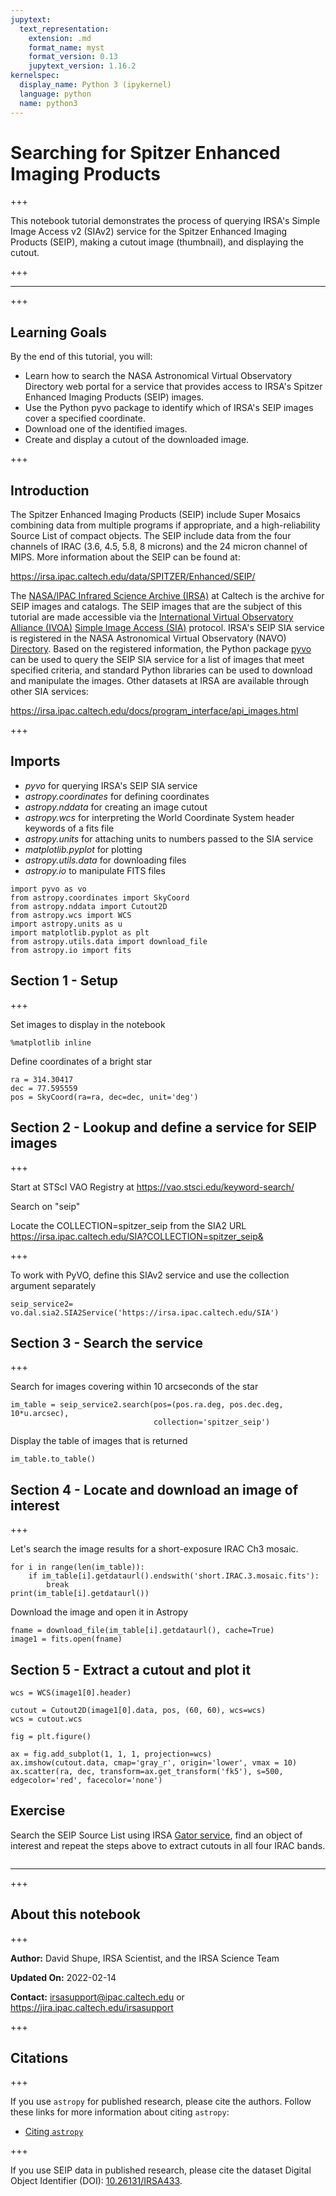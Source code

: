 ```yaml
---
jupytext:
  text_representation:
    extension: .md
    format_name: myst
    format_version: 0.13
    jupytext_version: 1.16.2
kernelspec:
  display_name: Python 3 (ipykernel)
  language: python
  name: python3
---
```


# Searching for Spitzer Enhanced Imaging Products

+++

This notebook tutorial demonstrates the process of querying IRSA's Simple Image Access v2 (SIAv2) service for the Spitzer Enhanced Imaging Products (SEIP), making a cutout image (thumbnail), and displaying the cutout.

+++

***

+++

## Learning Goals

By the end of this tutorial, you will:

* Learn how to search the NASA Astronomical Virtual Observatory Directory web portal for a service that provides access to IRSA's Spitzer Enhanced Imaging Products (SEIP) images.
* Use the Python pyvo package to identify which of IRSA's SEIP images cover a specified coordinate.
* Download one of the identified images.
* Create and display a cutout of the downloaded image.

+++

## Introduction

The Spitzer Enhanced Imaging Products (SEIP) include Super Mosaics combining data from multiple programs if appropriate, and a high-reliability Source List of compact objects. The SEIP include data from the four channels of IRAC (3.6, 4.5, 5.8, 8 microns) and the 24 micron channel of MIPS. More information about the SEIP can be found at:

https://irsa.ipac.caltech.edu/data/SPITZER/Enhanced/SEIP/

The [NASA/IPAC Infrared Science Archive (IRSA)](https://irsa.ipac.caltech.edu) at Caltech is the archive for SEIP images and catalogs. The SEIP images that are the subject of this tutorial are made accessible via the [International Virtual Observatory Alliance (IVOA)](https://ivoa.net) [Simple Image Access (SIA)](https://wiki.ivoa.net/internal/IVOA/SiaInterface/SIA-V2-Analysis.pdf) protocol. IRSA's SEIP SIA service is registered in the NASA Astronomical Virtual Observatory (NAVO) [Directory](https://vao.stsci.edu). Based on the registered information, the Python package [pyvo](https://pyvo.readthedocs.io) can be used to query the SEIP SIA service for a list of images that meet specified criteria, and standard Python libraries can be used to download and manipulate the images.
Other datasets at IRSA are available through other SIA services:

https://irsa.ipac.caltech.edu/docs/program_interface/api_images.html


+++

## Imports

- *pyvo* for querying IRSA's SEIP SIA service
- *astropy.coordinates* for defining coordinates
- *astropy.nddata* for creating an image cutout
- *astropy.wcs* for interpreting the World Coordinate System header keywords of a fits file
- *astropy.units* for attaching units to numbers passed to the SIA service
- *matplotlib.pyplot* for plotting
- *astropy.utils.data* for downloading files
- *astropy.io* to manipulate FITS files

```{code-cell} ipython3
import pyvo as vo
from astropy.coordinates import SkyCoord
from astropy.nddata import Cutout2D
from astropy.wcs import WCS
import astropy.units as u
import matplotlib.pyplot as plt
from astropy.utils.data import download_file
from astropy.io import fits
```

## Section 1 - Setup

+++

Set images to display in the notebook

```{code-cell} ipython3
%matplotlib inline
```

Define coordinates of a bright star

```{code-cell} ipython3
ra = 314.30417
dec = 77.595559
pos = SkyCoord(ra=ra, dec=dec, unit='deg')
```

## Section 2 - Lookup and define a service for SEIP images

+++

Start at STScI VAO Registry at https://vao.stsci.edu/keyword-search/

Search on "seip"

Locate the COLLECTION=spitzer_seip from the SIA2 URL https://irsa.ipac.caltech.edu/SIA?COLLECTION=spitzer_seip&

+++

To work with PyVO, define this SIAv2 service and use the collection argument separately

```{code-cell} ipython3
seip_service2= vo.dal.sia2.SIA2Service('https://irsa.ipac.caltech.edu/SIA')
```

## Section 3 - Search the service

+++

Search for images covering within 10 arcseconds of the star

```{code-cell} ipython3
im_table = seip_service2.search(pos=(pos.ra.deg, pos.dec.deg, 10*u.arcsec),
                                collection='spitzer_seip')
```

Display the table of images that is returned

```{code-cell} ipython3
im_table.to_table()
```

## Section 4 - Locate and download an image of interest

+++

Let's search the image results for a short-exposure IRAC Ch3 mosaic.

```{code-cell} ipython3
for i in range(len(im_table)):
    if im_table[i].getdataurl().endswith('short.IRAC.3.mosaic.fits'):
        break
print(im_table[i].getdataurl())
```

Download the image and open it in Astropy

```{code-cell} ipython3
fname = download_file(im_table[i].getdataurl(), cache=True)
image1 = fits.open(fname)
```

## Section 5 - Extract a cutout and plot it

```{code-cell} ipython3
wcs = WCS(image1[0].header)
```

```{code-cell} ipython3
cutout = Cutout2D(image1[0].data, pos, (60, 60), wcs=wcs)
wcs = cutout.wcs
```

```{code-cell} ipython3
fig = plt.figure()

ax = fig.add_subplot(1, 1, 1, projection=wcs)
ax.imshow(cutout.data, cmap='gray_r', origin='lower', vmax = 10)
ax.scatter(ra, dec, transform=ax.get_transform('fk5'), s=500, edgecolor='red', facecolor='none')
```

## Exercise

Search the SEIP Source List using IRSA [Gator service](https://irsa.ipac.caltech.edu/cgi-bin/Gator/nph-scan?projshort=SPITZER), find an object of interest and repeat the steps above to extract cutouts in all four IRAC bands.

```{code-cell} ipython3

```

***

+++

## About this notebook

+++

**Author:** David Shupe, IRSA Scientist, and the IRSA Science Team

**Updated On:** 2022-02-14

**Contact:** irsasupport@ipac.caltech.edu or https://jira.ipac.caltech.edu/irsasupport

+++

## Citations

+++

If you use `astropy` for published research, please cite the authors. Follow these links for more information about citing `astropy`:

* [Citing `astropy`](https://www.astropy.org/acknowledging.html)

+++

If you use SEIP data in published research,  please cite the dataset Digital Object Identifier (DOI): [10.26131/IRSA433](https://www.ipac.caltech.edu/doi/irsa/10.26131/IRSA433).
